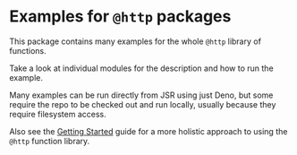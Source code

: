 # Examples for `@http` packages

This package contains many examples for the whole `@http` library of functions.

Take a look at individual modules for the description and how to run the
example.

Many examples can be run directly from JSR using just Deno, but some require the
repo to be checked out and run locally, usually because they require filesystem
access.

Also see the [Getting Started](./docs/getting-started.md) guide for a more
holistic approach to using the `@http` function library.
